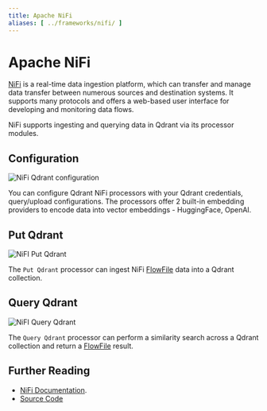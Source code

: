 ```yaml
---
title: Apache NiFi
aliases: [ ../frameworks/nifi/ ]
---
```


# Apache NiFi

[NiFi](https://nifi.apache.org/) is a real-time data ingestion platform, which can transfer and manage data transfer between numerous sources and destination systems. It supports many protocols and offers a web-based user interface for developing and monitoring data flows.

NiFi supports ingesting and querying data in Qdrant via its processor modules.

## Configuration

![NiFi Qdrant configuration](/documentation/frameworks/nifi/nifi-conifg.png)

You can configure Qdrant NiFi processors with your Qdrant credentials, query/upload configurations. The processors offer 2 built-in embedding providers to encode data into vector embeddings - HuggingFace, OpenAI.

## Put Qdrant

![NiFI Put Qdrant](/documentation/frameworks/nifi/nifi-put-qdrant.png)

The `Put Qdrant` processor can ingest NiFi [FlowFile](https://nifi.apache.org/docs/nifi-docs/html/nifi-in-depth.html#intro) data into a Qdrant collection.

## Query Qdrant

![NiFI Query Qdrant](/documentation/frameworks/nifi/nifi-query-qdrant.png)

The `Query Qdrant` processor can perform a similarity search across a Qdrant collection and return a [FlowFile](https://nifi.apache.org/docs/nifi-docs/html/nifi-in-depth.html#intro) result.

## Further Reading

- [NiFi Documentation](https://nifi.apache.org/documentation/v2/).
- [Source Code](https://github.com/apache/nifi-python-extensions)
